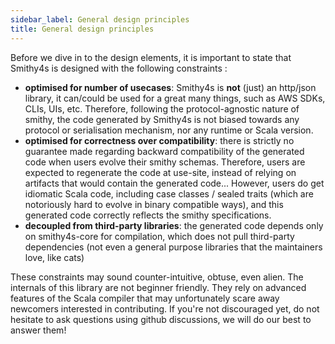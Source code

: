 ```yaml
---
sidebar_label: General design principles
title: General design principles
---
```


Before we dive in to the design elements, it is important to state that Smithy4s is designed with the following constraints :

* **optimised for number of usecases**: Smithy4s is **not** (just) an http/json library, it can/could be used for a great many things, such as AWS SDKs, CLIs, UIs, etc.
Therefore, following the protocol-agnostic nature of smithy, the code generated by Smithy4s is not biased towards any protocol or serialisation mechanism, nor any runtime or Scala version.
* **optimised for correctness over compatibility**: there is strictly no guarantee made regarding backward compatibility of the generated code when users evolve their smithy schemas.
Therefore, users are expected to regenerate the code at use-site, instead of relying on artifacts that would contain the generated code... However, users do get idiomatic Scala code, including case classes / sealed traits (which are notoriously hard to evolve in binary compatible ways), and this generated code correctly reflects the smithy specifications.
* **decoupled from third-party libraries**: the generated code depends only on smithy4s-core for compilation, which does not pull third-party dependencies (not even a general purpose libraries that the maintainers love, like cats)

These constraints may sound counter-intuitive, obtuse, even alien. The internals of this library are not beginner friendly. They rely on advanced features of the Scala compiler that may unfortunately scare away newcomers interested in contributing. If you're not discouraged yet, do not hesitate to ask questions using github discussions, we will do our best to answer them!
